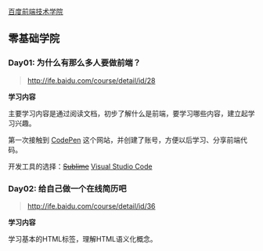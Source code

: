 

[百度前端技术学院](http://ife.baidu.com/)


## 零基础学院

### Day01: 为什么有那么多人要做前端？

> http://ife.baidu.com/course/detail/id/28

**学习内容**

主要学习内容是通过阅读文档，初步了解什么是前端，要学习哪些内容，建立起学习兴趣。

第一次接触到 [CodePen](https://codepen.io) 这个网站，并创建了账号，方便以后学习、分享前端代码。

开发工具的选择：~~[Sublime](http://www.sublimetext.com/)~~ [Visual Studio Code](https://code.visualstudio.com/)


### Day02: 给自己做一个在线简历吧

> http://ife.baidu.com/course/detail/id/36

**学习内容**

学习基本的HTML标签，理解HTML语义化概念。
